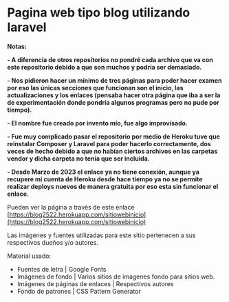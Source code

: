 # Pagina web tipo blog utilizando laravel

<!----Notas---->
**Notas:**

**- A diferencia de otros repositorios no pondré cada archivo que va con este repositorio debido a que son muchos y podría ser demasiado.**

**- Nos pidieron hacer un mínimo de tres páginas para poder hacer examen por eso las únicas secciones que funcionan son el inicio, las actualizaciones y los enlaces (pensaba hacer otra página que iba a ser la de experimentación donde pondría algunos programas pero no pude por tiempo).**

**- El nombre fue creado por invento mío, fue algo improvisado.**

**- Fue muy complicado pasar el repositorio por medio de Heroku tuve que reinstalar Composer y Laravel para poder hacerlo correctamente, dos veces de hecho debido a que no habían ciertos archivos en las carpetas vendor y dicha carpeta no tenía que ser incluida.**

**- Desde Marzo de 2023 el enlace ya no tiene conexión, aunque ya recupere mi cuenta de Heroku desde hace tiempo ya no se permite realizar deploys nuevos de manera gratuita por eso esta sin funcionar el enlace.**
<!----Separador de las notas---->

<!----Separador---->
Pueden ver la página a través de este enlace
[https://blog2522.herokuapp.com/sitiowebinicio](https://blog2522.herokuapp.com/sitiowebinicio)
<!----Separador---->

<!----Separador---->
Las imágenes y fuentes utilizadas para este sitio pertenecen a sus respectivos dueños y/o autores.

Material usado:
- Fuentes de letra | Google Fonts
- Imágenes de fondo | Varios sitios de imágenes fondo para sitios web.
- Imágenes de páginas de enlaces | Respectivos autores
- Fondo de patrones | CSS Pattern Generator
<!----Separador---->